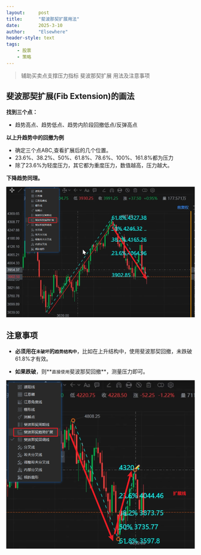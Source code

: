 ```yaml
---
layout: 	post
title: 		"斐波那契扩展用法"
date:       2025-3-10
author: 	"Elsewhere"
header-style: text
tags:
    - 股票
    - 策略
---
```


> 辅助买卖点支撑压力指标
> 斐波那契扩展
> 用法及注意事项



## 斐波那契扩展(Fib Extension)的画法

**找到三个点：**

- 趋势高点、趋势低点、趋势内阶段回撤低点/反弹高点

**以上升趋势中的回撤为例**

- 确定三个点ABC,查看扩展后的几个位置。
- 23.6%、38.2%、50%、61.8%、78.6%、100%、161.8%都为压力
- 除了23.6%为轻度压力，其它都为重度压力，数值越高，压力越大。

**下降趋势同理。**

![img](/img/2025/03/10-113/1.png)



## 注意事项

- **必须用在`未破坏`的`趋势结构中`**，比如在上升结构中，使用斐波那契回撤，未跌破61.8%才有效。

- **如果跌破**，则**`直接使用`斐波那契回撤**，测量压力即可。

![img](/img/2025/03/10-113/2.png)
